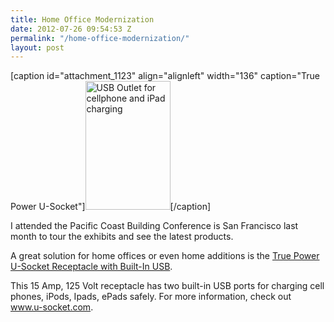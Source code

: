 ```yaml
---
title: Home Office Modernization
date: 2012-07-26 09:54:53 Z
permalink: "/home-office-modernization/"
layout: post
---
```


<div>

[caption id="attachment_1123" align="alignleft" width="136" caption="True Power U-Socket"]<a href="http://murraylampert.com/wp-content/uploads/2012/07/Usocket.jpg"><img class="size-full wp-image-1123 " title="Modernize Your Home Office" src="http://murraylampert.com/wp-content/uploads/2012/07/Usocket.jpg" alt="USB Outlet for cellphone and iPad charging" width="136" height="206" /></a>[/caption]

I attended the Pacific Coast Building Conference is San Francisco last month to tour the exhibits and see the latest products.

</div>
<div>

A great solution for home offices or even home additions is the <a href="http://fastmac.com/usocket.php">True Power U-Socket Receptacle with Built-In USB</a>.

</div>
<div>This 15 Amp, 125 Volt receptacle has two built-in USB ports for charging cell phones, iPods, Ipads, ePads safely. For more information, check out <a href="http://www.u-socket.com">www.u-socket.com</a>.</div>
